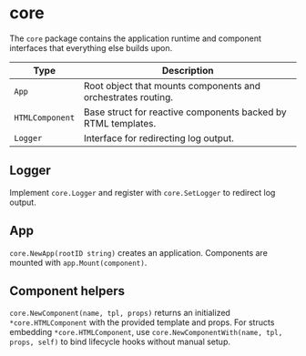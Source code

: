 # core

The `core` package contains the application runtime and component
interfaces that everything else builds upon.

| Type | Description |
| --- | --- |
| `App` | Root object that mounts components and orchestrates routing. |
| `HTMLComponent` | Base struct for reactive components backed by RTML templates. |
| `Logger` | Interface for redirecting log output. |

## Logger

Implement `core.Logger` and register with `core.SetLogger` to redirect log
output.

## App

`core.NewApp(rootID string)` creates an application. Components are
mounted with `app.Mount(component)`.

## Component helpers

`core.NewComponent(name, tpl, props)` returns an initialized `*core.HTMLComponent` with the provided template and props.
For structs embedding `*core.HTMLComponent`, use `core.NewComponentWith(name, tpl, props, self)` to bind lifecycle hooks without manual setup.
